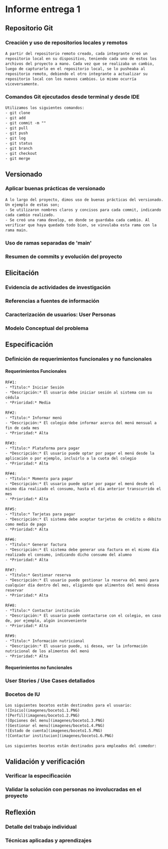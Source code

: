 
# Informe entrega 1

## Repositorio Git

### Creación y uso de repositorios locales y remotos
    A partir del repositorio remoto creado, cada integrante creó un repositorio local en su dispositivo, teniendo cada uno de estos los archivos del proyecto a mano. Cada vez que se realizaba un cambio, luego de capturarlo en el repositorio local, se lo pusheaba al repositorio remoto, debiendo el otro integrante a actualizar su repositorio local con los nuevos cambios. Lo mismo ocurría viceversamente.

### Comandos Git ejecutados desde terminal y desde IDE
    Utilizamos los siguientes comandos:
    - git clone
    - git add
    - git commit -m ""
    - git pull
    - git push
    - git log
    - git status
    - git branch
    - git checkout
    - git merge

##  Versionado

### Aplicar buenas prácticas de versionado
    A lo largo del proyecto, dimos uso de buenas prácticas del versionado. Un ejemplo de estas son;
    - Se utilizaron nombres claros y concisos para cada commit, indicando cada cambio realizado.
    - Se creó una rama develop, en donde se guardaba cada cambio. Al verificar que haya quedado todo bien, se vinvulaba esta rama con la rama main.

### Uso de ramas separadas de 'main'

### Resumen de commits y evolución del proyecto

## Elicitación

### Evidencia de actividades de investigación

### Referencias a fuentes de información

### Caracterización de usuarios: User Personas

### Modelo Conceptual del problema

## Especificación

### Definición de requerimientos funcionales y no funcionales

#### Requerimientos Funcionales
    
    RF#1:
    - *Titulo:* Iniciar Sesión
    - *Descripción:* El usuario debe iniciar sesión al sistema con su cédula
    - *Prioridad:* Media

    RF#2:
    - *Titulo:* Informar menú
    - *Descripción:* El colegio debe informar acerca del menú mensual a fin de cada mes
    - *Prioridad:* Alta

    RF#3:
    - *Titulo:* Plataforma para pagar
    - *Descripción:* El usuario puede optar por pagar el menú desde la aplicación o por ejemplo, incluirlo a la cuota del colegio
    - *Prioridad:* Alta

    RF#4:
    - *Titulo:* Momento para pagar
    - *Descripción:* El usuario puede optar por pagar el menú desde el mismo día realizado el consumo, hasta el día anterior transcurrido el mes
    - *Prioridad:* Alta

    RF#5:
    - *Titulo:* Tarjetas para pagar
    - *Descripción:* El sistema debe aceptar tarjetas de crédito o débito como medio de pago
    - *Prioridad:* Alta

    RF#6:
    - *Titulo:* Generar factura
    - *Descripción:* El sistema debe generar una factura en el mismo día realizado el consumo, indicando dicho consumo del alumno
    - *Prioridad:* Alta

    RF#7:
    - *Titulo:* Gestionar reserva
    - *Descripción:* El usuario puede gestionar la reserva del menú para cualquier día dentro del mes, eligiendo que alimentos del menú desea reservar
    - *Prioridad:* Alta

    RF#8:
    - *Titulo:* Contactar institución
    - *Descripción:* El usuario puede contactarse con el colegio, en caso de, por ejemplo, algún inconveniente
    - *Prioridad:* Alta

    RF#9:
    - *Titulo:* Información nutricional
    - *Descripción:* El usuario puede, si desea, ver la información nutricional de los alimentos del menú
    - *Prioridad:* Alta

#### Requerimientos no funcionales

### User Stories / Use Cases detallados

### Bocetos de IU
    Los siguientes bocetos están destinados para el usuario:
    ![Inicio](imagenes/boceto1.1.PNG)
    ![Perfil](imagenes/boceto1.2.PNG)
    ![Opciones del menu](imagenes/boceto1.3.PNG)
    ![Gestionar el menu](imagenes/boceto1.4.PNG)
    ![Estado de cuenta](imagenes/boceto1.5.PNG)
    ![Contactar institucion](imagenes/boceto1.6.PNG)

    Los siguientes bocetos están destinados para empleados del comedor:
## Validación y verificación

### Verificar la especificación

### Validar la solución con personas no involucradas en el proyecto

## Reflexión

### Detalle del trabajo individual

### Técnicas aplicadas y aprendizajes

